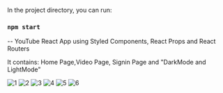 In the project directory, you can run:
### `npm start`

-- YouTube React App using Styled Components, React Props and React Routers 

It contains: Home Page,Video Page, Signin Page and "DarkMode and LightMode"

![1](https://user-images.githubusercontent.com/59370116/192806540-9b304d80-e5a1-44d8-8539-b387434a2cac.png)
![2](https://user-images.githubusercontent.com/59370116/192806552-3d3cb8b1-84a8-4377-8660-cdb67a713d1f.png)
![3](https://user-images.githubusercontent.com/59370116/192806588-08b82b5b-dcce-4d78-8461-6a4abffd1ac4.png)
![4](https://user-images.githubusercontent.com/59370116/192806610-9bb65dd9-3b99-4b7b-8cc1-5b105edc6002.png)
![5](https://user-images.githubusercontent.com/59370116/192806635-df4c343d-b432-4e56-977b-80a5fb00448b.png)
![6](https://user-images.githubusercontent.com/59370116/192806652-618f194d-92b5-4bfe-8a6e-c9c46d95fce1.png)

